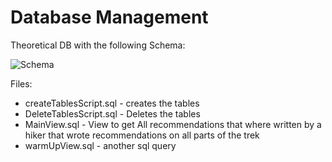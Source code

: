 # Database Management

Theoretical DB with the following Schema:

![Schema](/DB_Schema.png)

Files:
 - createTablesScript.sql - creates the tables
 - DeleteTablesScript.sql - Deletes the tables
 - MainView.sql - View to get All recommendations that where written by a hiker that wrote recommendations on all parts of the trek
 - warmUpView.sql - another sql query
